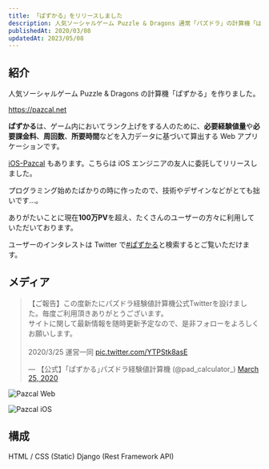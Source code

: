```yaml
---
title: 「ぱずかる」をリリースしました
description: 人気ソーシャルゲーム Puzzle & Dragons 通常「パズドラ」の計算機「ぱずかる」を作りました。ランク経験値を計算するWebアプリケーションです。
publishedAt: 2020/03/08
updatedAt: 2023/05/08
---
```


## 紹介

人気ソーシャルゲーム Puzzle & Dragons の計算機「ぱずかる」を作りました。

<https://pazcal.net>

**ぱずかる**は、ゲーム内においてランク上げをする人のために、**必要経験値量**や**必要課金料**、**周回数**、**所要時間**などを入力データに基づいて算出する Web アプリケーションです。

[iOS-Pazcal](https://apps.apple.com/jp/app/pazcal/id1513600331) もあります。こちらは iOS エンジニアの友人に委託してリリースしました。

プログラミング始めたばかりの時に作ったので、技術やデザインなどがとても拙いです...。

ありがたいことに現在**100万PV**を超え、たくさんのユーザーの方々に利用していただいております。

ユーザーのインタレストは Twitter で[#ぱずかる](https://twitter.com/search?q=%23ぱずかる&src=typed_query)と検索するとご覧いただけます。

## メディア

<blockquote class="twitter-tweet"><p lang="ja" dir="ltr">【ご報告】この度新たにパズドラ経験値計算機公式Twitterを設けました。毎度ご利用頂きありがとうございます。<br>サイトに関して最新情報を随時更新予定なので、是非フォローをよろしくお願いします。<br><br>2020/3/25 運営一同 <a href="https://t.co/YTPStk8asE">pic.twitter.com/YTPStk8asE</a></p>&mdash; 【公式】｢ぱずかる｣パズドラ経験値計算機 (@pad_calculator_) <a href="https://twitter.com/pad_calculator_/status/1242813183179407363?ref_src=twsrc%5Etfw">March 25, 2020</a></blockquote> <script async src="https://platform.twitter.com/widgets.js" charset="utf-8"></script>

![Pazcal Web](https://monica-log.s3.ap-northeast-1.amazonaws.com/blog/Capture-2023-05-08-145625.png)

![Pazcal iOS](https://monica-log.s3.ap-northeast-1.amazonaws.com/blog/Capture-2023-05-08-145656.png)

## 構成

HTML / CSS (Static)
Django (Rest Framework API)
